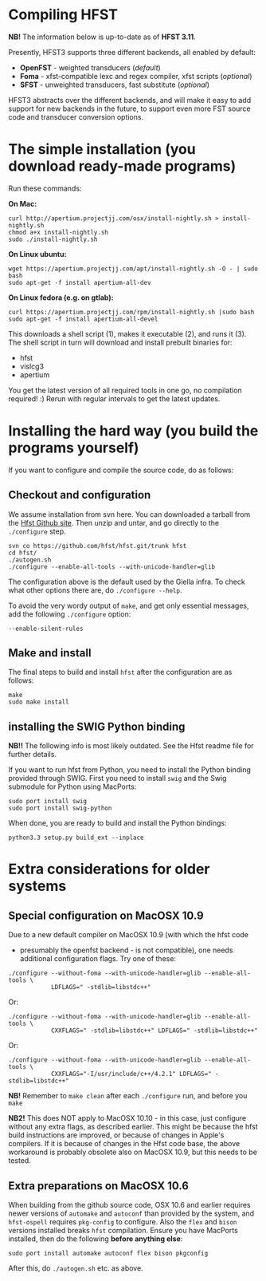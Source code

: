 # Compiling HFST


**NB!** The information below is up-to-date as of **HFST 3.11**.


Presently, HFST3 supports three different backends, all enabled by default:
* **OpenFST** - weighted transducers (*default*)
* **Foma** - xfst-compatible lexc and regex compiler, xfst
  scripts (*optional*)
* **SFST** - unweighted transducers, fast substitute (*optional*)


HFST3 abstracts over the different backends, and will make it easy to add
support for new backends in the future, to support even more FST source code and
transducer conversion options.


#  The simple installation (you download ready-made programs)


Run these commands:


**On Mac:**
```
curl http://apertium.projectjj.com/osx/install-nightly.sh > install-nightly.sh
chmod a+x install-nightly.sh
sudo ./install-nightly.sh
```


**On Linux ubuntu:**
```
wget https://apertium.projectjj.com/apt/install-nightly.sh -O - | sudo bash
sudo apt-get -f install apertium-all-dev
```


**On Linux fedora (e.g. on gtlab):**
```
curl https://apertium.projectjj.com/rpm/install-nightly.sh |sudo bash
sudo apt-get -f install apertium-all-devel
```


This downloads a shell script (1), makes it executable (2), and runs it (3). The shell script in turn will download and install prebuilt binaries for:


* hfst
* vislcg3
* apertium


You get the latest version of all required tools in one go, no compilation required! :)
Rerun with regular intervals to get the latest updates.


#  Installing the hard way (you build the programs yourself)


If you want to configure and compile the source code, do as follows:


## Checkout and configuration


We assume installation from svn here. You can downloaded a tarball from the
[Hfst Github site](https://github.com/hfst). Then
unzip and untar, and go directly to the `./configure` step.


```
svn co https://github.com/hfst/hfst.git/trunk hfst
cd hfst/
./autogen.sh
./configure --enable-all-tools --with-unicode-handler=glib
```


The configuration above is the default used by the Giella infra. To check what
other options there are, do `./configure --help`.


To avoid the very wordy output of `make`, and get only essential messages,
add the following `./configure` option:


```
--enable-silent-rules
```


## Make and install


The final steps to build and install `hfst` after the configuration are as
follows:


```
make
sudo make install
```


## installing the SWIG Python binding


**NB!!** The following info is most likely outdated. See the Hfst readme file
for further details.


If you want to run hfst from Python, you need to install the Python binding
provided through SWIG. First you need to install `swig` and the Swig submodule
for Python using MacPorts:


```
sudo port install swig
sudo port install swig-python
```


When done, you are ready to build and install the Python bindings:


```
python3.3 setup.py build_ext --inplace
```


# Extra considerations for older systems


## Special configuration on MacOSX 10.9


Due to a new default compiler on MacOSX 10.9 (with which the hfst code
- presumably the openfst backend - is not compatible), one needs additional
configuration flags. Try one of these:


```
./configure --without-foma --with-unicode-handler=glib --enable-all-tools \
            LDFLAGS=" -stdlib=libstdc++"
```


Or:


```
./configure --without-foma --with-unicode-handler=glib --enable-all-tools \
            CXXFLAGS=" -stdlib=libstdc++" LDFLAGS=" -stdlib=libstdc++"
```


Or:


```
./configure --without-foma --with-unicode-handler=glib --enable-all-tools \
            CXXFLAGS="-I/usr/include/c++/4.2.1" LDFLAGS=" -stdlib=libstdc++"
```


**NB!** Remember to `make clean` after each `./configure` run, and before
you `make`


**NB2!** This does NOT apply to MacOSX 10.10 - in this case, just configure
without any extra flags, as described earlier. This might be because the hfst
build instructions are improved, or because of changes in Apple's compilers. If
it is because of changes in the Hfst code base, the above workaround is probably
obsolete also on MacOSX 10.9, but this needs to be tested.


## Extra preparations on MacOSX 10.6


When building from the github source code,
OSX 10.6 and earlier requires newer versions of `automake` and `autoconf`
than provided by the system, and `hfst-ospell` requires `pkg-config` to
configure. Also the `flex` and `bison` versions installed breaks `hfst`
compilation. Ensure you have MacPorts installed, then do the following
**before anything else**:


```
sudo port install automake autoconf flex bison pkgconfig
```


After this, do `./autogen.sh` etc. as above.


